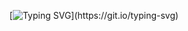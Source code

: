  <div align="center">
   
<br><br>

 [![Typing SVG](https://readme-typing-svg.demolab.com?font=Oleo+Script&pause=1000&color=FFFFFF&center=true&vCenter=true&width=445&height=58&lines=hi%2C+im+saju!)](https://git.io/typing-svg)
 
   <br><br>
   
 </div>
